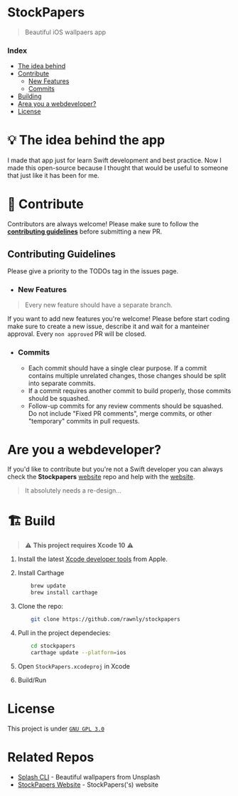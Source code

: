 # StockPapers
> Beautiful iOS wallpaers app

### Index
- [The idea behind](#The-idea-behind)
- [Contribute](#Contribute)
	- [New Features](#new-features)
	- [Commits](#Commits)
- [Building](#Building)
- [Area you a webdeveloper?](#website)
- [License](#License)


# 💡 The idea behind the app
I made that app just for learn Swift development and best practice. Now I made this open-source because I thought that would be useful to someone that just like it has been for me.

# 🚀 Contribute
Contributors are always welcome! 
Please make sure to follow the [**contributing guidelines**](#contributing-guidelines) before submitting a new PR.

## Contributing Guidelines
Please give a priority to the TODOs tag in the issues page.

- ### New Features
> Every new feature should have a separate branch.

If you want to add new features you're welcome! Please before start coding make sure to create a new issue, describe it and wait for a manteiner approval. Every `non approved` PR will be closed.


- ### Commits
	- Each commit should have a single clear purpose. If a commit contains multiple unrelated changes, those changes should be split into separate commits.
	- If a commit requires another commit to build properly, those commits should be squashed.
	- Follow-up commits for any review comments should be squashed. Do not include "Fixed PR comments", merge commits, or other "temporary" commits in pull requests.

# Are you a webdeveloper?
If you'd like to contribute but you're not a Swift developer you can always check the **Stockpapers** [website][website-repo] repo and help with the [website][website-repo].

> It absolutely needs a re-design...

# 🏗️ Build
> ⚠️ **This project requires Xcode 10** ⚠️
1. Install the latest [Xcode developer tools](https://developer.apple.com/xcode/downloads/) from Apple.
2. Install Carthage
	```sh
		brew update
		brew install carthage
	```
3. Clone the repo:
	```sh
		git clone https://github.com/rawnly/stockpapers
	```

4. Pull in the project dependecies:
	```sh
		cd stockpapers
		carthage update --platform=ios
	```
5. Open `StockPapers.xcodeproj` in Xcode
6. Build/Run

# License
This project is under [`GNU GPL 3.0`](LICENSE)

# Related Repos
- [Splash CLI](https://splash-cli.app?ref=github) - Beautiful wallpapers from Unsplash
- [StockPapers Website][website-repo] - StockPapers('s) website



[website]: https://stockpapers.app
[website-repo]: https://github.com/Rawnly/stockpapers-website